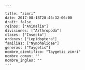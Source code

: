 
      ---

      title: "zimri"
      date: 2017-08-18T20:46:32-06:00
      draft: false
      reinos: ["Animalia"]
      divisiones: ["Arthropoda"]
      clases: ["Insecta"]
      ordenes: ["Lepidoptera"]
      familias: ["Nymphalidae"]
      generos: ["Taygetis"]
      nombre_cientifico: "Taygetis zimri"
      nombre_comun: ""
      nombre_ingles: ""
      ---

      